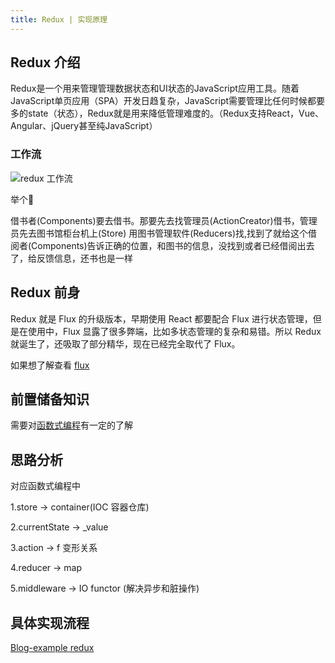 ```yaml
---
title: Redux | 实现原理
---
```


## Redux 介绍

Redux是一个用来管理管理数据状态和UI状态的JavaScript应用工具。随着JavaScript单页应用（SPA）开发日趋复杂，JavaScript需要管理比任何时候都要多的state（状态），Redux就是用来降低管理难度的。（Redux支持React，Vue、Angular、jQuery甚至纯JavaScript）

### 工作流

![redux 工作流](/images/framework/redux_flow.png)

举个🌰

借书者(Components)要去借书。那要先去找管理员(ActionCreator)借书，管理员先去图书馆柜台机上(Store) 用图书管理软件(Reducers)找,找到了就给这个借阅者(Components)告诉正确的位置，和图书的信息，没找到或者已经借阅出去了，给反馈信息，还书也是一样

## Redux 前身

Redux 就是 Flux 的升级版本，早期使用 React 都要配合 Flux 进行状态管理，但是在使用中，Flux 显露了很多弊端，比如多状态管理的复杂和易错。所以 Redux 就诞生了，还吸取了部分精华，现在已经完全取代了 Flux。

如果想了解查看 [flux](http://facebook.github.io/flux/)

## 前置储备知识

需要对[函数式编程](thinking/functional_programming.md)有一定的了解

## 思路分析

对应函数式编程中

1.store -> container(IOC 容器仓库)

2.currentState -> _value

3.action -> f 变形关系

4.reducer -> map

5.middleware -> IO functor (解决异步和脏操作)

## 具体实现流程

[Blog-example redux](https://github.com/HondryTravis/Blog-example/tree/master/packages/implements/redux)
